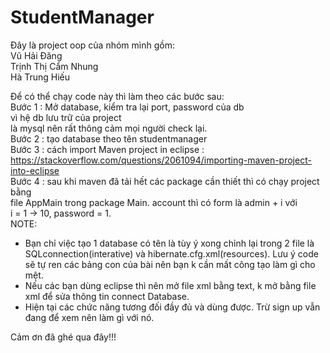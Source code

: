 # StudentManager
Đây là project oop của nhóm mình gồm:  
Vũ Hải Đăng  
Trịnh Thị Cẩm Nhung  
Hà Trung Hiếu  

Để có thể chạy code này thì làm theo các bước sau:  
Bước 1 : Mở database, kiểm tra lại port, password của db  
	vì hệ db lưu trữ của project  
	là mysql nên rất thông cảm mọi người check lại.  
Bước 2 : tạo database theo tên studentmanager  
Bước 3 : cách import Maven project in eclipse : https://stackoverflow.com/questions/2061094/importing-maven-project-into-eclipse  
Bước 4 : sau khi maven đã tải hết các package cần thiết thì có chạy project bằng   
	file AppMain trong package Main. account thì có form là admin + i với   
    i = 1 -> 10, password = 1.  
NOTE:  
* Bạn chỉ việc tạo 1 database có tên là tùy ý xong chỉnh lại trong 2 file là SQLconnection(interative) và hibernate.cfg.xml(resources). Lưu ý code sẽ tự ren các bảng con của bài nên bạn k cần mất công tạo làm gì cho mệt.   
* Nếu các bạn dùng eclipse thì nên mở file xml bằng text, k mở bằng file xml để sửa thông tin   connect Database.  
* Hiện tại các chức năng tương đối đầy đủ và dùng được. Trừ sign up vẫn đang để xem nên làm gì   với nó.  
  
Cảm ơn đã ghé qua đây!!!  
